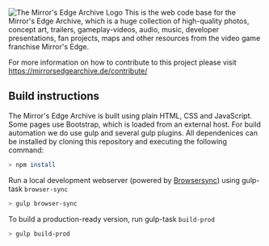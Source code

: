 ![The Mirror's Edge Archive Logo](https://puu.sh/B1GW8.svg)
This is the web code base for the Mirror's Edge Archive, which is a huge collection of high-quality photos, concept art, trailers, gameplay-videos, audio, music, developer presentations, fan projects, maps and other resources from the video game franchise Mirror's Edge.

For more information on how to contribute to this project please visit https://mirrorsedgearchive.de/contribute/

## Build instructions

The Mirror's Edge Archive is built using plain HTML, CSS and JavaScript. Some pages use Bootstrap, which is loaded from an external host.
For build automation we do use gulp and several gulp plugins. All dependenices can be installed by cloning this repository and executing the following command:

```sh
> npm install
```

Run a local development webserver (powered by [Browsersync](https://browsersync.io/)) using gulp-task `browser-sync`

```sh
> gulp browser-sync
```

To build a production-ready version, run gulp-task `build-prod`

```sh
> gulp build-prod
```
